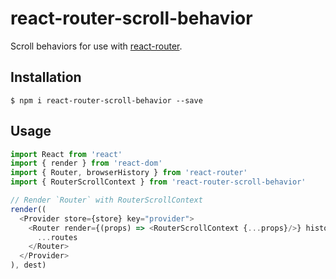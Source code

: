 # react-router-scroll-behavior

Scroll behaviors for use with [react-router](https://github.com/reactjs/react-router).

## Installation

```
$ npm i react-router-scroll-behavior --save
```

## Usage

```javascript
import React from 'react'
import { render } from 'react-dom'
import { Router, browserHistory } from 'react-router'
import { RouterScrollContext } from 'react-router-scroll-behavior'

// Render `Router` with RouterScrollContext
render((
  <Provider store={store} key="provider">
    <Router render={(props) => <RouterScrollContext {...props}/>} history={browserHistory}>
      ...routes
    </Router>
  </Provider>
), dest)
```
